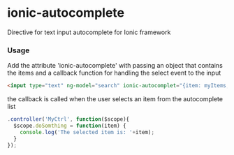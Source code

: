 ionic-autocomplete
=================

Directive for text input autocomplete for Ionic framework

### Usage

Add the attribute 'ionic-autocomplete' with passing an object that contains the items and a callback function for handling the select event to the input

```html
<input type="text" ng-model="search" ionic-autocomplet="{item: myItems, onSelect: doSomthing}" />
```
the callback is called when the user selects an item from the autocomplete list
```javascript
.controller('MyCtrl', function($scope){
  $scope.doSomthing = function(item) {
    console.log('The selected item is: '+item);
  }
});
```
